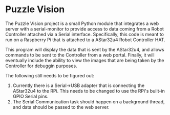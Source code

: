 # Puzzle Vision

The Puzzle Vision project is a small Python module that integrates a web server with a serial-monitor to provide access 
to data coming from a Robot Controller attached via a Serial interface. Specifically, this code is meant to run on a
Raspberry Pi that is attached to a AStar32u4 Robot Controller HAT. 

This program will display the data that is sent by the AStar32u4, and allows commands to be sent to the Controller
from a web portal. Finally, it will eventually include the ability to view the images that are being taken by
the Controller for debuggin purposes.

The following still needs to be figured out:

1. Currently there is a Serial->USB adapter that is connecting the AStar32u4 to the RPi. This needs to be changed to
use the RPi's built-in GPIO Serial pins.
2. The Serial Communication task should happen on a background thread, and data should be passed to the web server.
